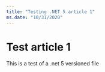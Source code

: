 ```yaml
---
title: "Testing .NET 5 article 1"
ms.date: "10/31/2020"
---
```


# Test article 1

This is a test of a .net 5 versioned file

